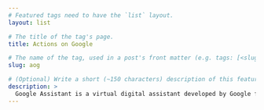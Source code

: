 ```yaml
---
# Featured tags need to have the `list` layout.
layout: list

# The title of the tag's page.
title: Actions on Google

# The name of the tag, used in a post's front matter (e.g. tags: [<slug>]).
slug: aog

# (Optional) Write a short (~150 characters) description of this featured tag.
description: >
  Google Assistant is a virtual digital assistant developed by Google for its Nest devices. 
---
```

